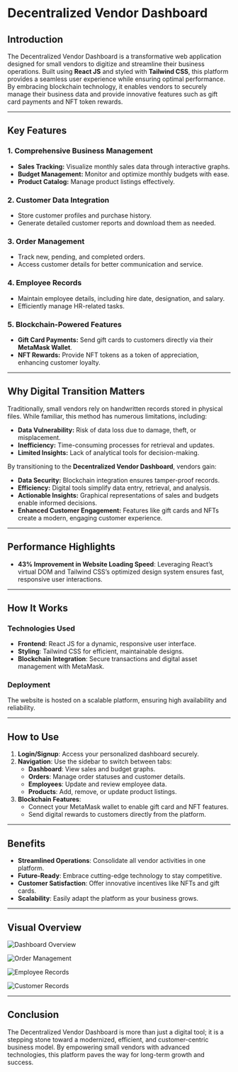 
# Decentralized Vendor Dashboard

## Introduction

The Decentralized Vendor Dashboard is a transformative web application designed for small vendors to digitize and streamline their business operations. Built using **React JS** and styled with **Tailwind CSS**, this platform provides a seamless user experience while ensuring optimal performance. By embracing blockchain technology, it enables vendors to securely manage their business data and provide innovative features such as gift card payments and NFT token rewards.

---

## Key Features

### 1. **Comprehensive Business Management**
- **Sales Tracking:** Visualize monthly sales data through interactive graphs.
- **Budget Management:** Monitor and optimize monthly budgets with ease.
- **Product Catalog:** Manage product listings effectively.

### 2. **Customer Data Integration**
- Store customer profiles and purchase history.
- Generate detailed customer reports and download them as needed.

### 3. **Order Management**
- Track new, pending, and completed orders.
- Access customer details for better communication and service.

### 4. **Employee Records**
- Maintain employee details, including hire date, designation, and salary.
- Efficiently manage HR-related tasks.

### 5. **Blockchain-Powered Features**
- **Gift Card Payments:** Send gift cards to customers directly via their **MetaMask Wallet**.
- **NFT Rewards:** Provide NFT tokens as a token of appreciation, enhancing customer loyalty.

---

## Why Digital Transition Matters

Traditionally, small vendors rely on handwritten records stored in physical files. While familiar, this method has numerous limitations, including:
- **Data Vulnerability:** Risk of data loss due to damage, theft, or misplacement.
- **Inefficiency:** Time-consuming processes for retrieval and updates.
- **Limited Insights:** Lack of analytical tools for decision-making.

By transitioning to the **Decentralized Vendor Dashboard**, vendors gain:
- **Data Security:** Blockchain integration ensures tamper-proof records.
- **Efficiency:** Digital tools simplify data entry, retrieval, and analysis.
- **Actionable Insights:** Graphical representations of sales and budgets enable informed decisions.
- **Enhanced Customer Engagement:** Features like gift cards and NFTs create a modern, engaging customer experience.

---

## Performance Highlights
- **43% Improvement in Website Loading Speed**: Leveraging React’s virtual DOM and Tailwind CSS’s optimized design system ensures fast, responsive user interactions.

---

## How It Works

### Technologies Used
- **Frontend**: React JS for a dynamic, responsive user interface.
- **Styling**: Tailwind CSS for efficient, maintainable designs.
- **Blockchain Integration**: Secure transactions and digital asset management with MetaMask.

### Deployment
The website is hosted on a scalable platform, ensuring high availability and reliability.

---

## How to Use
1. **Login/Signup**: Access your personalized dashboard securely.
2. **Navigation**: Use the sidebar to switch between tabs:
   - **Dashboard**: View sales and budget graphs.
   - **Orders**: Manage order statuses and customer details.
   - **Employees**: Update and review employee data.
   - **Products**: Add, remove, or update product listings.
3. **Blockchain Features**:
   - Connect your MetaMask wallet to enable gift card and NFT features.
   - Send digital rewards to customers directly from the platform.

---

## Benefits
- **Streamlined Operations**: Consolidate all vendor activities in one platform.
- **Future-Ready**: Embrace cutting-edge technology to stay competitive.
- **Customer Satisfaction**: Offer innovative incentives like NFTs and gift cards.
- **Scalability**: Easily adapt the platform as your business grows.

---

## Visual Overview

![Dashboard Overview](path/to/dashboard-overview.jpg)


![Order Management](path/to/order-management.jpg)


![Employee Records](path/to/employee-records.jpg)


![Customer Records](path/to/blockchain-features.jpg)


---


## Conclusion

The Decentralized Vendor Dashboard is more than just a digital tool; it is a stepping stone toward a modernized, efficient, and customer-centric business model. By empowering small vendors with advanced technologies, this platform paves the way for long-term growth and success.


